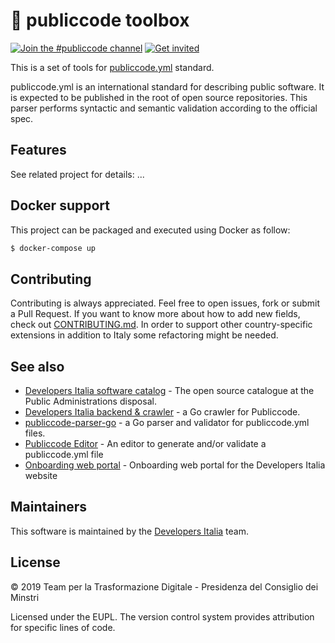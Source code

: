 # 🧰 publiccode toolbox

[![Join the #publiccode channel](https://img.shields.io/badge/Slack%20channel-%23publiccode-blue.svg?logo=slack)](https://developersitalia.slack.com/messages/CAM3F785T)
[![Get invited](https://slack.developers.italia.it/badge.svg)](https://slack.developers.italia.it/)

This is a set of tools for [publiccode.yml](https://github.com/italia/publiccode.yml) standard.

publiccode.yml is an international standard for describing public software. It is expected to be published in the root of open source repositories. This parser performs syntactic and semantic validation according to the official spec.

## Features
See related project for details: ...


## Docker support

This project can be packaged and executed using Docker as follow:

```sh
$ docker-compose up
```

## Contributing

Contributing is always appreciated.
Feel free to open issues, fork or submit a Pull Request.
If you want to know more about how to add new fields, check out [CONTRIBUTING.md](CONTRIBUTING.md). In order to support other country-specific extensions in addition to Italy some refactoring might be needed.

## See also
* [Developers Italia software catalog](https://developers.italia.it/en/software/) - The open source catalogue at the Public Administrations disposal.
* [Developers Italia backend & crawler](https://github.com/italia/developers-italia-backend) - a Go crawler for Publiccode.
* [publiccode-parser-go](https://github.com/italia/publiccode-parser-go) - a Go parser and validator for publiccode.yml files.
* [Publiccode Editor](https://github.com/italia/publiccode-editor) - An editor to generate and/or validate a publiccode.yml file
* [Onboarding web portal](https://github.com/italia/developers-italia-onboarding) - Onboarding web portal for the Developers Italia website

## Maintainers

This software is maintained by the [Developers Italia](https://developers.italia.it/) team.

## License

© 2019 Team per la Trasformazione Digitale - Presidenza del Consiglio dei Minstri

Licensed under the EUPL.
The version control system provides attribution for specific lines of code.
